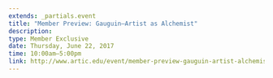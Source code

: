 ```yaml
---
extends: _partials.event
title: "Member Preview: Gauguin—Artist as Alchemist"
description: 
type: Member Exclusive
date: Thursday, June 22, 2017
time: 10:00am–5:00pm
link: http://www.artic.edu/event/member-preview-gauguin-artist-alchemist
---
```

